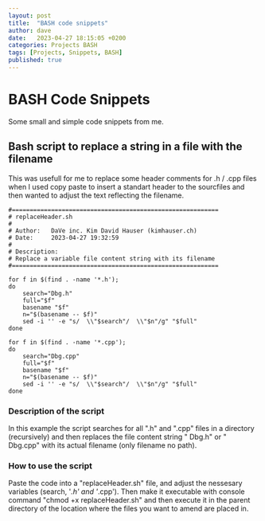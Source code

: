 ```yaml
---
layout: post
title:  "BASH code snippets"
author: dave
date:   2023-04-27 18:15:05 +0200
categories: Projects BASH
tags: [Projects, Snippets, BASH]
published: true
---
```


# BASH Code Snippets
Some small and simple code snippets from me.

## Bash script to replace a string in a file with the filename 
This was usefull for me to replace some header comments for .h / .cpp files when I used copy paste to insert a standart header to the sourcfiles and then wanted to adjust the text reflecting the filename.


```console
#==========================================================
# replaceHeader.sh 
#
# Author: 	DaVe inc. Kim David Hauser (kimhauser.ch)
# Date: 	2023-04-27 19:32:59
#
# Description:
# Replace a variable file content string with its filename
#==========================================================

for f in $(find . -name '*.h'); 
do 
	search="Dbg.h"
	full="$f"
	basename "$f"
	n="$(basename -- $f)"
	sed -i '' -e "s/  \\"$search"/  \\"$n"/g" "$full"
done

for f in $(find . -name '*.cpp'); 
do 
	search="Dbg.cpp"
	full="$f"
	basename "$f"
	n="$(basename -- $f)"
	sed -i '' -e "s/  \\"$search"/  \\"$n"/g" "$full"
done
```

### Description of the script
In this example the script searches for all ".h" and ".cpp" files in a directory (recursively) and then replaces the file content string "  Dbg.h" or "  Dbg.cpp" with its actual filename (only filename no path).

### How to use the script
Paste the code into a "replaceHeader.sh" file, and adjust the nessesary variables (search, '*.h' and '*.cpp'). Then make it executable with console command "chmod +x replaceHeader.sh" and then execute it in the parent directory of the location where the files you want to amend are placed in.